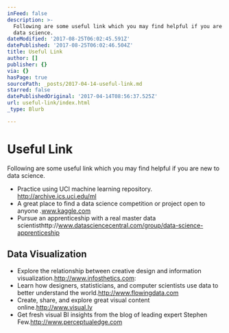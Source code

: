 ```yaml
---
inFeed: false
description: >-
  Following are some useful link which you may find helpful if you are new to
  data science.
dateModified: '2017-08-25T06:02:45.591Z'
datePublished: '2017-08-25T06:02:46.504Z'
title: Useful Link
author: []
publisher: {}
via: {}
hasPage: true
sourcePath: _posts/2017-04-14-useful-link.md
starred: false
datePublishedOriginal: '2017-04-14T08:56:37.525Z'
url: useful-link/index.html
_type: Blurb

---
```

# **Useful Link**

Following are some useful link which you may find helpful if you are new to data science.

* Practice using UCI machine learning repository. http://archive.ics.uci.edu/ml
* A great place to find a data science competition or project open to anyone .www.kaggle.com
* Pursue an apprenticeship with a real master data scientisthttp://www.datasciencecentral.com/group/data-science-apprenticeship

## **Data Visualization**

* Explore the relationship between creative design and information visualization.http://www.infosthetics.com:
* Learn how designers, statisticians, and computer scientists use data to better understand the world.http://www.flowingdata.com
* Create, share, and explore great visual content online.http://www.visual.ly
* Get fresh visual BI insights from the blog of leading expert Stephen Few.http://www.perceptualedge.com